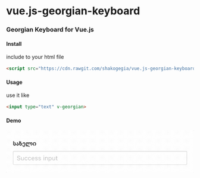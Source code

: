 # vue.js-georgian-keyboard
### Georgian Keyboard for Vue.js

#### Install
include to your html file
```html
<script src="https://cdn.rawgit.com/shakogegia/vue.js-georgian-keyboard/master/vuejs_georgian_keyboard.js"></script>
```

#### Usage
use it like
```html
<input type="text" v-georgian>
```

#### Demo
![Alt Text](./demo.gif)